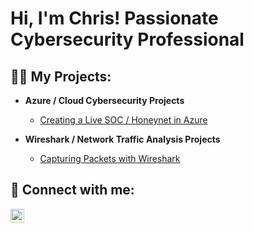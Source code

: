 <h1>Hi, I'm Chris! Passionate Cybersecurity Professional</h1>

<h2>👨‍💻 My Projects:</h2>

- <b>Azure / Cloud Cybersecurity Projects</b>
  - [Creating a Live SOC / Honeynet in Azure](https://github.com/chrisreddy1/Azure-SOC)
 
- <b>Wireshark / Network Traffic Analysis Projects</b>
  - [Capturing Packets with Wireshark](https://github.com/chrisreddy1/Packet-Capture)

<h2> 🤳 Connect with me:</h2>

[<img align="left" alt="ChrisReddy | LinkedIn" width="22px" src="https://cdn.jsdelivr.net/npm/simple-icons@v3/icons/linkedin.svg" />][linkedin]

[linkedin]: https://linkedin.com/in/chrismreddy

<!--
**chrisreddy1/chrisreddy1** is a ✨ _special_ ✨ repository because its `README.md` (this file) appears on your GitHub profile.

Here are some ideas to get you started:

- 🔭 I’m currently working on ...
- 🌱 I’m currently learning ...
- 👯 I’m looking to collaborate on ...
- 🤔 I’m looking for help with ...
- 💬 Ask me about ...
- 📫 How to reach me: ...
- 😄 Pronouns: ...
- ⚡ Fun fact: ...
-->
